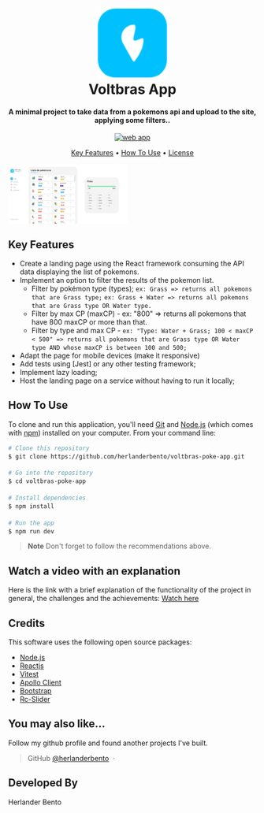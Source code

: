 <h1 align="center">
  <br>
  <a href="#"><img src="./src/assets/images/Voltbras logo@2x.png" alt="Voltbras app" width="140"></a>
  <br>
  Voltbras App
  <br>
</h1>

<h4 align="center">A minimal project to take data from a pokemons api and upload to the site, applying some filters..</h4>

<p align="center">
  <a href="#">
    <img src="https://badge.fury.io/js/electron-markdownify.svg"
         alt="web app">
  </a>
</p>

<p align="center">
  <a href="#key-features">Key Features</a> •
  <a href="#how-to-use">How To Use</a> •
  <a href="#license">License</a>
</p>

<div style="display:grid; grid-template-columns: 1fr 250px; gap:12px;">
 <img src="./src/assets/images/web-app.png"
         alt="web app">
   <!-- <img src="./src/assets/images/mobile-app.png"
         alt="mobile app"> -->
</div>

## Key Features

- Create a landing page using the React framework consuming the API data displaying the list of pokemons.
- Implement an option to filter the results of the pokemon list.
  - Filter by pokémon type (types);
    `ex: Grass => returns all pokemons that are Grass type;`
    `ex: Grass + Water => returns all pokemons that are Grass type OR Water type.`
  - Filter by max CP (maxCP) - ex: "800" => returns all pokemons that have 800 maxCP or more than that.
  - Filter by type and max CP - `ex: "Type: Water + Grass; 100 < maxCP < 500" => returns all pokemons that are Grass type OR Water type AND whose maxCP is between 100 and 500;`
- Adapt the page for mobile devices (make it responsive)
- Add tests using [Jest] or any other testing framework;
- Implement lazy loading;
- Host the landing page on a service without having to run it locally;

## How To Use

To clone and run this application, you'll need [Git](https://git-scm.com) and [Node.js](https://nodejs.org/en/download/) (which comes with [npm](http://npmjs.com)) installed on your computer. From your command line:

```bash
# Clone this repository
$ git clone https://github.com/herlanderbento/voltbras-poke-app.git

# Go into the repository
$ cd voltbras-poke-app

# Install dependencies
$ npm install

# Run the app
$ npm run dev
```

> **Note**
> Don't forget to follow the recommendations above.

## Watch a video with an explanation

Here is the link with a brief explanation of the functionality of the project in general, the challenges and the achievements: [Watch here](https://khan.github.io/KaTeX/)

## Credits

This software uses the following open source packages:

- [Node.js](https://nodejs.org/)
- [Reactjs](https://react.dev/)
- [Vitest](https://vitest.dev/)
- [Apollo Client](https://www.apollographql.com/docs/react/)
- [Bootstrap](https://getbootstrap.com/)
- [Rc-Slider](https://www.npmjs.com/package/rc-slider)

## You may also like...

Follow my github profile and found another projects I've built.

> GitHub [@herlanderbento](https://github.com/herlanderbento) &nbsp;&middot;&nbsp;

## Developed By

Herlander Bento
